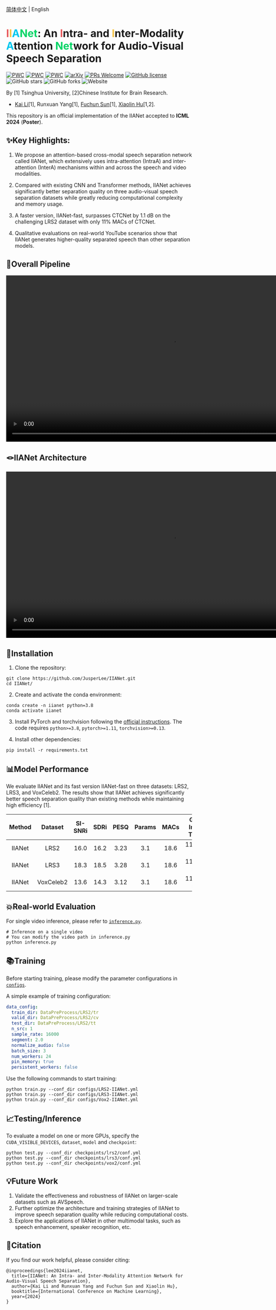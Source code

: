 [简体中文](README_zh-CN.md) | English

# <font color=E7595C>I</font><font color=F6C446>I</font><font color=00C7EE>A</font><font color=00D465>Net</font>: An <font color=E7595C>I</font>ntra- and <font color=F6C446>I</font>nter-Modality <font color=00C7EE>A</font>ttention <font color=00D465>Net</font>work for Audio-Visual Speech Separation

[![PWC](https://img.shields.io/endpoint.svg?url=https://paperswithcode.com/badge/scanet-a-self-and-cross-attention-network-for/speech-separation-on-lrs2)](https://paperswithcode.com/sota/speech-separation-on-lrs2?p=scanet-a-self-and-cross-attention-network-for)
[![PWC](https://img.shields.io/endpoint.svg?url=https://paperswithcode.com/badge/scanet-a-self-and-cross-attention-network-for/speech-separation-on-lrs3)](https://paperswithcode.com/sota/speech-separation-on-lrs3?p=scanet-a-self-and-cross-attention-network-for)
[![PWC](https://img.shields.io/endpoint.svg?url=https://paperswithcode.com/badge/scanet-a-self-and-cross-attention-network-for/speech-separation-on-voxceleb2)](https://paperswithcode.com/sota/speech-separation-on-voxceleb2?p=scanet-a-self-and-cross-attention-network-for)
[![arXiv](https://img.shields.io/badge/arXiv-2308.08143-b31b1b.svg)](https://arxiv.org/abs/2308.08143)
[![PRs Welcome](https://img.shields.io/badge/PRs-welcome-brightgreen.svg?style=flat-square)](https://makeapullrequest.com) 
[![GitHub license](https://img.shields.io/github/license/JusperLee/IIANet.svg?color=blue)](https://github.com/JusperLee/IIANet/blob/master/LICENSE)
![GitHub stars](https://img.shields.io/github/stars/JusperLee/IIANet)
![GitHub forks](https://img.shields.io/github/forks/JusperLee/IIANet)
![Website](https://img.shields.io/website?url=https%3A%2F%2Fcslikai.cn%2FIIANet%2F&up_message=Demo%20Page&down_message=Demo%20Page&logo=webmin)


By [1] Tsinghua University, [2]Chinese Institute for Brain Research.
* [Kai Li](https://cslikai.cn)[1], Runxuan Yang[1], [Fuchun Sun](https://scholar.google.com/citations?user=DbviELoAAAAJ&hl=en)[1], [Xiaolin Hu](https://www.xlhu.cn/)[1,2].

This repository is an official implementation of the IIANet accepted to **ICML 2024** (**Poster**).

## ✨Key Highlights:

1. We propose an attention-based cross-modal speech separation network called IIANet, which extensively uses intra-attention (IntraA) and inter-attention (InterA) mechanisms within and across the speech and video modalities.

2. Compared with existing CNN and Transformer methods, IIANet achieves significantly better separation quality on three audio-visual speech separation datasets while greatly reducing computational complexity and memory usage.

3. A faster version, IIANet-fast, surpasses CTCNet by 1.1 dB on the challenging LRS2 dataset with only 11% MACs of CTCNet.

4. Qualitative evaluations on real-world YouTube scenarios show that IIANet generates higher-quality separated speech than other separation models.

## 🚀Overall Pipeline

<video playsinline="" autoplay="" loop="" preload="" muted="" width="900">
                <source src="figures/overall.mp4" type="video/mp4">
              </video>

## 🪢IIANet Architecture

<video playsinline="" autoplay="" loop="" preload="" muted="" width="900">
                <source src="figures/separation.mp4" type="video/mp4">
              </video>

## 🔧Installation

1. Clone the repository:

```shell
git clone https://github.com/JusperLee/IIANet.git 
cd IIANet/
```

2. Create and activate the conda environment:

```shell
conda create -n iianet python=3.8 
conda activate iianet
```

3. Install PyTorch and torchvision following the [official instructions](https://pytorch.org). The code requires `python>=3.8`, `pytorch>=1.11`, `torchvision>=0.13`.

4. Install other dependencies:

```shell 
pip install -r requirements.txt
```

## 📊Model Performance  

We evaluate IIANet and its fast version IIANet-fast on three datasets: LRS2, LRS3, and VoxCeleb2. The results show that IIANet achieves significantly better speech separation quality than existing methods while maintaining high efficiency [1].

| Method | Dataset | SI-SNRi | SDRi | PESQ | Params | MACs | GPU Infer Time | Download |
|:---:|:-----:|:------:|:----:|:----:|:------:|:-----:|:-----------:|:----:|  
| IIANet | LRS2 | 16.0 | 16.2 | 3.23 | 3.1 | 18.6 | 110.11 ms | [Config](configs/LRS2-IIANet.yml)/[Model](https://github.com/JusperLee/IIANet/releases/download/v1.0.0/lrs2.zip) |
| IIANet | LRS3 | 18.3 | 18.5 | 3.28 | 3.1 | 18.6 | 110.11 ms | [Config](configs/LRS3-IIANet.yml)/[Model](https://github.com/JusperLee/IIANet/releases/download/v1.0.0/lrs3.zip) | 
| IIANet | VoxCeleb2 | 13.6 | 14.3 | 3.12 | 3.1 | 18.6 | 110.11 ms| [Config](configs/Vox2-IIANet.yml)/[Model](https://github.com/JusperLee/IIANet/releases/download/v1.0.0/vox2.zip) |

## 💥Real-world Evaluation
For single video inference, please refer to [`inference.py`](inference.py).
```shell
# Inference on a single video
# You can modify the video path in inference.py
python inference.py
```

## 📚Training

Before starting training, please modify the parameter configurations in [`configs`](configs).

A simple example of training configuration:

```yaml
data_config:
  train_dir: DataPreProcess/LRS2/tr
  valid_dir: DataPreProcess/LRS2/cv
  test_dir: DataPreProcess/LRS2/tt
  n_src: 1
  sample_rate: 16000
  segment: 2.0
  normalize_audio: false
  batch_size: 3
  num_workers: 24
  pin_memory: true
  persistent_workers: false
```

Use the following commands to start training:

```shell
python train.py --conf_dir configs/LRS2-IIANet.yml
python train.py --conf_dir configs/LRS3-IIANet.yml
python train.py --conf_dir configs/Vox2-IIANet.yml
```

## 📈Testing/Inference

To evaluate a model on one or more GPUs, specify the `CUDA_VISIBLE_DEVICES`, `dataset`, `model` and `checkpoint`:

```shell
python test.py --conf_dir checkpoints/lrs2/conf.yml
python test.py --conf_dir checkpoints/lrs3/conf.yml
python test.py --conf_dir checkpoints/vox2/conf.yml
```

## 💡Future Work

1. Validate the effectiveness and robustness of IIANet on larger-scale datasets such as AVSpeech.  
2. Further optimize the architecture and training strategies of IIANet to improve speech separation quality while reducing computational costs.
3. Explore the applications of IIANet in other multimodal tasks, such as speech enhancement, speaker recognition, etc.

## 📜Citation

If you find our work helpful, please consider citing:

```
@inproceedings{lee2024iianet,
  title={IIANet: An Intra- and Inter-Modality Attention Network for Audio-Visual Speech Separation}, 
  author={Kai Li and Runxuan Yang and Fuchun Sun and Xiaolin Hu},
  booktitle={International Conference on Machine Learning},
  year={2024}
}
```